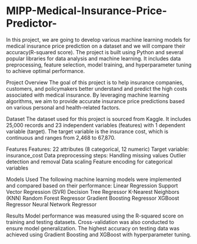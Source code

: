# MIPP-Medical-Insurance-Price-Predictor-
 In this project, we are going to develop various machine learning models for medical insurance price  prediction on a dataset and we will compare their accuracy(R-squared score). The project is built using Python and several popular libraries for data analysis and machine learning. It includes data preprocessing, feature selection, model training, and hyperparameter tuning to achieve optimal performance.

 
Project Overview
The goal of this project is to help insurance companies, customers, and policymakers better understand and predict the high costs associated with medical insurance. By leveraging machine learning algorithms, we aim to provide accurate insurance price predictions based on various personal and health-related factors.

Dataset
The dataset used for this project is sourced from Kaggle. It includes 25,000 records and 23 independent variables (features) with 1 dependent variable (target). The target variable is the insurance cost, which is continuous and ranges from 2,468 to 67,870.

Features
Features: 22 attributes (8 categorical, 12 numeric)
Target variable: insurance_cost
Data preprocessing steps:
Handling missing values
Outlier detection and removal
Data scaling
Feature encoding for categorical variables


Models Used
The following machine learning models were implemented and compared based on their performance:
Linear Regression
Support Vector Regression (SVR)
Decision Tree Regressor
K-Nearest Neighbors (KNN)
Random Forest Regressor
Gradient Boosting Regressor
XGBoost Regressor
Neural Network Regressor

Results
Model performance was measured using the R-squared score on training and testing datasets. Cross-validation was also conducted to ensure model generalization. The highest accuracy on testing data was achieved using Gradient Boosting and XGBoost with hyperparameter tuning.


